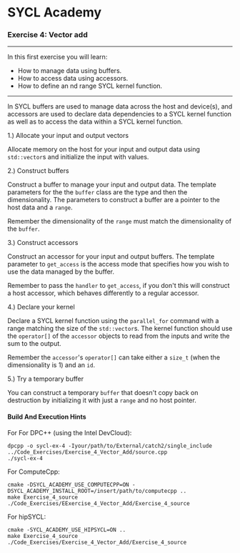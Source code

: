 # SYCL Academy

### Exercise 4: Vector add

---

In this first exercise you will learn:
* How to manage data using buffers.
* How to access data using accessors.
* How to define an nd range SYCL kernel function.

---

In SYCL buffers are used to manage data across the host and device(s), and
accessors are used to declare data dependencies to a SYCL kernel function as
well as to access the data within a SYCL kernel function.

1.) Allocate your input and output vectors

Allocate memory on the host for your input and output data using `std::vector`s
and initialize the input with values.

2.) Construct buffers

Construct a buffer to manage your input and output data. The template parameters
for the the `buffer` class are the type and then the dimensionality. The
parameters to construct a buffer are a pointer to the host data and a `range`.

Remember the dimensionality of the `range` must match the dimensionality of the
`buffer`.

3.) Construct accessors

Construct an accessor for your input and output buffers. The template parameter
to `get_access` is the access mode that specifies how you wish to use the data
managed by the buffer.

Remember to pass the `handler` to `get_access`, if you don't this will construct
a host accessor, which behaves differently to a regular accessor.

4.) Declare your kernel

Declare a SYCL kernel function using the `parallel_for` command with a range
matching the size of the `std::vector`s. The kernel function should use the
`operator[]` of the `accessor` objects to read from the inputs and write the sum
to the output.

Remember the `accessor`'s `operator[]` can take either a `size_t` (when the
dimensionality is 1) and an `id`.

5.) Try a temporary buffer

You can construct a temporary `buffer` that doesn't copy back on destruction by
initializing it with just a `range` and no host pointer.

#### Build And Execution Hints

For For DPC++ (using the Intel DevCloud):
```
dpcpp -o sycl-ex-4 -Iyour/path/to/External/catch2/single_include ../Code_Exercises/Exercise_4_Vector_Add/source.cpp
./sycl-ex-4
```

For ComputeCpp:
```
cmake -DSYCL_ACADEMY_USE_COMPUTECPP=ON -DSYCL_ACADEMY_INSTALL_ROOT=/insert/path/to/computecpp ..
make Exercise_4_source
./Code_Exercises/EExercise_4_Vector_Add/Exercise_4_source
```

For hipSYCL:
```
cmake -SYCL_ACADEMY_USE_HIPSYCL=ON ..
make Exercise_4_source
./Code_Exercises/Exercise_4_Vector_Add/Exercise_4_source